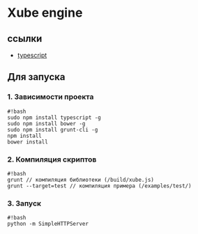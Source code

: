 # Xube engine

## ссылки

* [typescript](http://www.typescriptlang.org/)

## Для запуска

### 1. Зависимости проекта
```
#!bash
sudo npm install typescript -g
sudo npm install bower -g
sudo npm install grunt-cli -g
npm install
bower install

```

### 2. Компиляция скриптов
```
#!bash
grunt // компиляция библиотеки (/build/xube.js)
grunt --target=test // компиляция примера (/examples/test/)

```

### 3. Запуск
```
#!bash
python -m SimpleHTTPServer

```